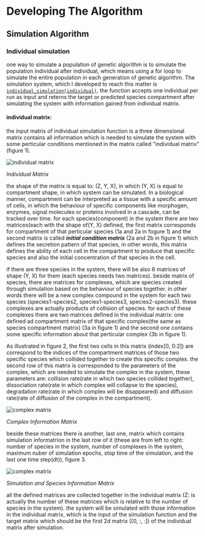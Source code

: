 # Developing The Algorithm

## Simulation Algorithm



### Individual simulation

one way to simulate a population of genetic algorithm is to simulate the population individual after individual, which means using a for loop to simulate the entire population in each generation of genetic algorithm. The simulation system, which I developed to reach this matter is [`individual_simulation(individual)`](https://github.com/LoqmanSamani/master_project/blob/systembiology/model/sim/simulation.py).
the function accepts one individual per run as input and reterns the target or predicted species compartment after simulating the system with information gained from individual matrix.

#### individual matrix:

the input matrix of individual simulation function is a three dimensional matrix contains all information which is needed to simulate the system with some perticular conditions mentioned in the matrix called "individual matrix" (figure 1).



![individual matrix](https://github.com/LoqmanSamani/master_project/blob/systembiology/model/figures/ind_matrix.png)

*Individual Matrix*


the shape of the matrix is equal to: (Z, Y, X), in which (Y, X) is equal to compartment shape, in which system can be simulated. In a biological manner, compartment can be interpreted as a tissue with a specific amount of cells, in which the behaviour of specific components like morphogen, enzymes, signal molecules or proteins involved in a cascade, can be tracked over time. for each species(component) in the system there are two matrices(each with the shape of(Y, X) defined, the first matrix corresponds for compartment of that perticular species (1a and 2a in fogure 1) and the second matrix is called ***initial condition matrix*** (2a and 2b in figure 1) which defines the secretion pattern of that species, in other words, this matrix defines the ability of each cell in the compartment to produce that specific species and also the initial concentration of that species in the cell.


if there are three species in the system, there will be also 6 matrices of shape (Y, X) for them (each species needs two matrices). beside matrix of species, there are matrices for complexes, which are species created through simulation based on the behaviour of species together. in other words there will be a new complex compound in the system for each two species (species1-species2, species1-species3, species2-species3). these complexes are actually products of collision of species. for each of these complexes there are two matrices defined in the individual matrix: one defined ad compartment matrix of that specific complex(the same as species compartment matrix) (3a in figure 1) and the second one contains some specific information about that perticular complex (3b in figure 1).

As illustrated in figure 2, the first two cells in this matrix (index[0, 0:2]) are correspond to the indices of the compartment matrices of those two specific species which collided together to create this specific complex. the second row of this matrix is corresponded to the parameters of the complex, which are needed to simulate the complex in the system, these parameters are: collision rate(rate in which two species collided together), dissociation rate(rate in which complex will collapse to the species), degradation rate(rate in which complex will be disappeared) and diffusion rate(rate of diffusion of the complex in the compartment).


![complex matrix](https://github.com/LoqmanSamani/master_project/blob/systembiology/model/figures/com_matrix.png)

*Complex Information Matrix*



beside these matrices there is another, last one, matrix which contains simulation informatrion in the last row of it (these are from left to right: number of species in the system, number of complexes in the system, maximum nuber of simulation epochs, stop time of the simulation, and the last one time step(dt)), figure 3.


![complex matrix](https://github.com/LoqmanSamani/master_project/blob/systembiology/model/figures/sim_infos.png)

*Simulation and Species Information Matrix*


all the defined matrices are collected together in the individual matrix (Z: is actually the number of these matrices which is relative to the number of species in the system). the system will be simulated with those information in the individual matrix, which is the input of the simulation function and the target matrix which should be the first 2d matrix ([0, :, :]) of the individual matrix after simulation.































